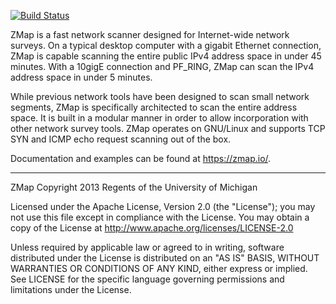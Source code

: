 [![Build Status](https://travis-ci.org/zmap/zmap.svg?branch=travis-configuration)](https://travis-ci.org/zmap/zmap)

ZMap is a fast network scanner designed for Internet-wide network surveys. On a
typical desktop computer with a gigabit Ethernet connection, ZMap is capable
scanning the entire public IPv4 address space in under 45 minutes. With a 10gigE
connection and PF_RING, ZMap can scan the IPv4 address space in under 5 minutes.

While previous network tools have been designed to scan small network segments,
ZMap is specifically architected to scan the entire address space.  It is built
in a modular manner in order to allow incorporation with other network survey
tools.  ZMap operates on GNU/Linux and supports TCP SYN and ICMP echo request
scanning out of the box.

Documentation and examples can be found at https://zmap.io/.

----

ZMap Copyright 2013 Regents of the University of Michigan 

Licensed under the Apache License, Version 2.0 (the "License"); you may not use
this file except in compliance with the License. You may obtain a copy of the
License at http://www.apache.org/licenses/LICENSE-2.0

Unless required by applicable law or agreed to in writing, software distributed
under the License is distributed on an "AS IS" BASIS, WITHOUT WARRANTIES OR
CONDITIONS OF ANY KIND, either express or implied. See LICENSE for the specific
language governing permissions and limitations under the License.

